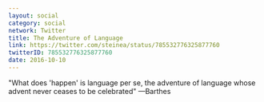 ```yaml
---
layout: social
category: social
network: Twitter
title: The Adventure of Language
link: https://twitter.com/steinea/status/785532776325877760
twitterID: 785532776325877760
date: 2016-10-10
---
```


"What does 'happen' is language per se, the adventure of language whose advent never ceases to be celebrated" —Barthes
